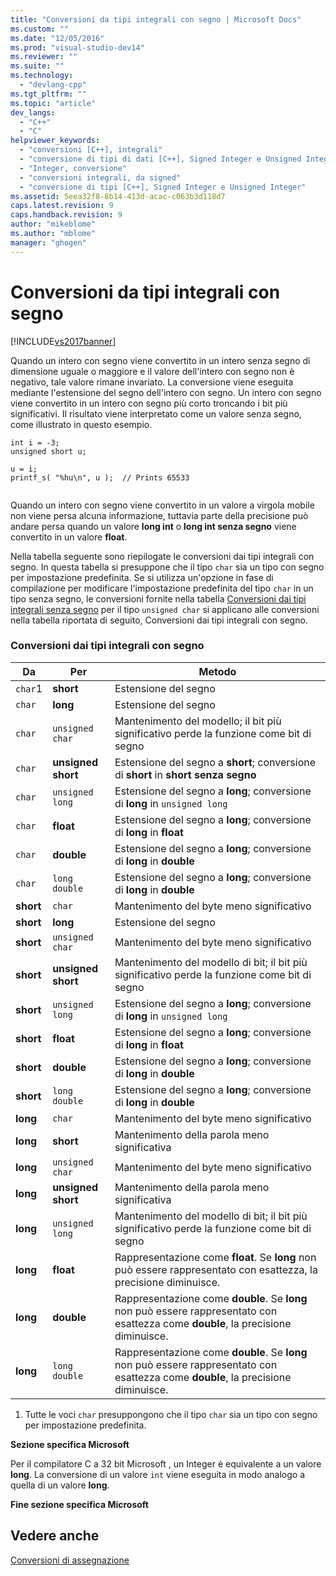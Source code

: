 ```yaml
---
title: "Conversioni da tipi integrali con segno | Microsoft Docs"
ms.custom: ""
ms.date: "12/05/2016"
ms.prod: "visual-studio-dev14"
ms.reviewer: ""
ms.suite: ""
ms.technology: 
  - "devlang-cpp"
ms.tgt_pltfrm: ""
ms.topic: "article"
dev_langs: 
  - "C++"
  - "C"
helpviewer_keywords: 
  - "conversioni [C++], integrali"
  - "conversione di tipi di dati [C++], Signed Integer e Unsigned Integer"
  - "Integer, conversione"
  - "conversioni integrali, da signed"
  - "conversione di tipi [C++], Signed Integer e Unsigned Integer"
ms.assetid: 5eea32f8-8b14-413d-acac-c063b3d118d7
caps.latest.revision: 9
caps.handback.revision: 9
author: "mikeblome"
ms.author: "mblome"
manager: "ghogen"
---
```

# Conversioni da tipi integrali con segno
[!INCLUDE[vs2017banner](../assembler/inline/includes/vs2017banner.md)]

Quando un intero con segno viene convertito in un intero senza segno di dimensione uguale o maggiore e il valore dell'intero con segno non è negativo, tale valore rimane invariato.  La conversione viene eseguita mediante l'estensione del segno dell'intero con segno.  Un intero con segno viene convertito in un intero con segno più corto troncando i bit più significativi.  Il risultato viene interpretato come un valore senza segno, come illustrato in questo esempio.  
  
```  
int i = -3;  
unsigned short u;  
  
u = i;   
printf_s( "%hu\n", u );  // Prints 65533  
  
```  
  
 Quando un intero con segno viene convertito in un valore a virgola mobile non viene persa alcuna informazione, tuttavia parte della precisione può andare persa quando un valore **long int** o  **long int senza segno** viene convertito in un valore **float**.  
  
 Nella tabella seguente sono riepilogate le conversioni dai tipi integrali con segno.  In questa tabella si presuppone che il tipo `char` sia un tipo con segno per impostazione predefinita.  Se si utilizza un'opzione in fase di compilazione per modificare l'impostazione predefinita del tipo `char` in un tipo senza segno, le conversioni fornite nella tabella [Conversioni dai tipi integrali senza segno](../c-language/conversions-from-unsigned-integral-types.md) per il tipo `unsigned char` si applicano alle conversioni nella tabella riportata di seguito, Conversioni dai tipi integrali con segno.  
  
### Conversioni dai tipi integrali con segno  
  
|Da|Per|Metodo|  
|--------|---------|------------|  
|`char`1|**short**|Estensione del segno|  
|`char`|**long**|Estensione del segno|  
|`char`|`unsigned char`|Mantenimento del modello; il bit più significativo perde la funzione come bit di segno|  
|`char`|**unsigned short**|Estensione del segno a **short**; conversione di **short** in **short senza segno**|  
|`char`|`unsigned long`|Estensione del segno a **long**; conversione di **long** in `unsigned long`|  
|`char`|**float**|Estensione del segno a **long**; conversione di **long** in **float**|  
|`char`|**double**|Estensione del segno a **long**; conversione di **long** in **double**|  
|`char`|`long double`|Estensione del segno a **long**; conversione di **long** in **double**|  
|**short**|`char`|Mantenimento del byte meno significativo|  
|**short**|**long**|Estensione del segno|  
|**short**|`unsigned char`|Mantenimento del byte meno significativo|  
|**short**|**unsigned short**|Mantenimento del modello di bit; il bit più significativo perde la funzione come bit di segno|  
|**short**|`unsigned long`|Estensione del segno a **long**; conversione di **long** in `unsigned long`|  
|**short**|**float**|Estensione del segno a **long**; conversione di **long** in **float**|  
|**short**|**double**|Estensione del segno a **long**; conversione di **long** in **double**|  
|**short**|`long double`|Estensione del segno a **long**; conversione di **long** in **double**|  
|**long**|`char`|Mantenimento del byte meno significativo|  
|**long**|**short**|Mantenimento della parola meno significativa|  
|**long**|`unsigned char`|Mantenimento del byte meno significativo|  
|**long**|**unsigned short**|Mantenimento della parola meno significativa|  
|**long**|`unsigned long`|Mantenimento del modello di bit; il bit più significativo perde la funzione come bit di segno|  
|**long**|**float**|Rappresentazione come **float**.  Se **long** non può essere rappresentato con esattezza, la precisione diminuisce.|  
|**long**|**double**|Rappresentazione come **double**.  Se **long** non può essere rappresentato con esattezza come **double**, la precisione diminuisce.|  
|**long**|`long double`|Rappresentazione come **double**.  Se **long** non può essere rappresentato con esattezza come **double**, la precisione diminuisce.|  
  
 1.  Tutte le voci `char` presuppongono che il tipo `char` sia un tipo con segno per impostazione predefinita.  
  
 **Sezione specifica Microsoft**  
  
 Per il compilatore C a 32 bit Microsoft , un Integer è equivalente a un valore **long**.  La conversione di un valore `int` viene eseguita in modo analogo a quella di un valore **long**.  
  
 **Fine sezione specifica Microsoft**  
  
## Vedere anche  
 [Conversioni di assegnazione](../c-language/assignment-conversions.md)